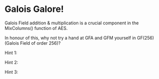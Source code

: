 # Galois Galore!

Galois Field addition & multiplication is a crucial component in the MixColumns() function of AES.

In honour of this, why not try a hand at GFA and GFM yourself in GF(256) (Galois Field of order 256)?


Hint 1:

Hint 2:

Hint 3:
